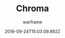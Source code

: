 ---
title: Chroma
seoTitle: Warframe Chroma. Chroma Abilities. Warfame Chroma Builds
description: Chroma controls the primal elements. His abilities are altered depending on the element of his choosing, making him a very versatile warframe.
date: 2018-09-24T15:03:09.892Z
author: warframe
layout: warframes
permalink: /warframes/chroma/
image: /images/frames/chroma.jpg
video_url: _cRYp1cov1o
footerImage: /images/frames/chroma.jpg
---